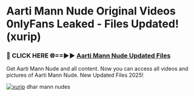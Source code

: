 # Aarti Mann Nude Original Videos 0nlyFans Leaked - Files Updated! (xurip)

<h3>🔴 CLICK HERE 🌐==►► <a href="https://tinyurl.com/yc6ubb5a" rel="nofollow">Aarti Mann Nude Updated Files</a></h3>

Get Aarti Mann Nude and all content. Now you can access all videos and pictures of Aarti Mann Nude. New Updated Files 2025!

[![xurip](https://i.imgur.com/7eu0CRL.gif)](https://tinyurl.com/yc6ubb5a)
dhar mann nudes